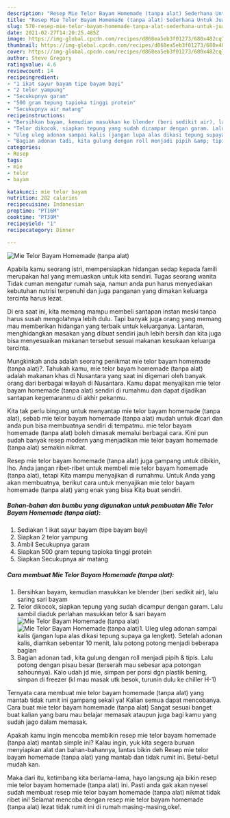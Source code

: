 ```yaml
---
description: "Resep Mie Telor Bayam Homemade (tanpa alat) Sederhana Untuk Jualan"
title: "Resep Mie Telor Bayam Homemade (tanpa alat) Sederhana Untuk Jualan"
slug: 570-resep-mie-telor-bayam-homemade-tanpa-alat-sederhana-untuk-jualan
date: 2021-02-27T14:20:25.485Z
image: https://img-global.cpcdn.com/recipes/d868ea5eb3f01273/680x482cq70/mie-telor-bayam-homemade-tanpa-alat-foto-resep-utama.jpg
thumbnail: https://img-global.cpcdn.com/recipes/d868ea5eb3f01273/680x482cq70/mie-telor-bayam-homemade-tanpa-alat-foto-resep-utama.jpg
cover: https://img-global.cpcdn.com/recipes/d868ea5eb3f01273/680x482cq70/mie-telor-bayam-homemade-tanpa-alat-foto-resep-utama.jpg
author: Steve Gregory
ratingvalue: 4.6
reviewcount: 14
recipeingredient:
- "1 ikat sayur bayam tipe bayam bayi"
- "2 telor yampung"
- "Secukupnya garam"
- "500 gram tepung tapioka tinggi protein"
- "Secukupnya air matang"
recipeinstructions:
- "Bersihkan bayam, kemudian masukkan ke blender (beri sedikit air), lalu saring sari bayam"
- "Telor dikocok, siapkan tepung yang sudah dicampur dengan garam. Lalu sambil diaduk perlahan masukkan telor &amp; sari bayam"
- "Uleg uleg adonan sampai kalis (jangan lupa alas dikasi tepung supaya ga lengket). Setelah adonan kalis, diamkan sebentar 10 menit, lalu potong potong menjadi beberapa bagian"
- "Bagian adonan tadi, kita gulung dengan roll menjadi pipih &amp; tipis. Lalu potong dengan pisau besar (terserah mau sebesar apa potongan sahounnya). Kalo udah jd mie, simpan per porsi dgn plastik bening, simpan di freezer (kl mau masak utk besok, turunin dulu ke chiller H-1)"
categories:
- Resep
tags:
- mie
- telor
- bayam

katakunci: mie telor bayam 
nutrition: 282 calories
recipecuisine: Indonesian
preptime: "PT16M"
cooktime: "PT39M"
recipeyield: "1"
recipecategory: Dinner

---
```



![Mie Telor Bayam Homemade (tanpa alat)](https://img-global.cpcdn.com/recipes/d868ea5eb3f01273/680x482cq70/mie-telor-bayam-homemade-tanpa-alat-foto-resep-utama.jpg)

Apabila kamu seorang istri, mempersiapkan hidangan sedap kepada famili merupakan hal yang memuaskan untuk kita sendiri. Tugas seorang  wanita Tidak cuman mengatur rumah saja, namun anda pun harus menyediakan kebutuhan nutrisi terpenuhi dan juga panganan yang dimakan keluarga tercinta harus lezat.

Di era  saat ini, kita memang mampu membeli santapan instan meski tanpa harus susah mengolahnya lebih dulu. Tapi banyak juga orang yang memang mau memberikan hidangan yang terbaik untuk keluarganya. Lantaran, menghidangkan masakan yang dibuat sendiri jauh lebih bersih dan kita juga bisa menyesuaikan makanan tersebut sesuai makanan kesukaan keluarga tercinta. 



Mungkinkah anda adalah seorang penikmat mie telor bayam homemade (tanpa alat)?. Tahukah kamu, mie telor bayam homemade (tanpa alat) adalah makanan khas di Nusantara yang saat ini digemari oleh banyak orang dari berbagai wilayah di Nusantara. Kamu dapat menyajikan mie telor bayam homemade (tanpa alat) sendiri di rumahmu dan dapat dijadikan santapan kegemaranmu di akhir pekanmu.

Kita tak perlu bingung untuk menyantap mie telor bayam homemade (tanpa alat), sebab mie telor bayam homemade (tanpa alat) mudah untuk dicari dan anda pun bisa membuatnya sendiri di tempatmu. mie telor bayam homemade (tanpa alat) boleh dimasak memalui berbagai cara. Kini pun sudah banyak resep modern yang menjadikan mie telor bayam homemade (tanpa alat) semakin nikmat.

Resep mie telor bayam homemade (tanpa alat) juga gampang untuk dibikin, lho. Anda jangan ribet-ribet untuk membeli mie telor bayam homemade (tanpa alat), tetapi Kita mampu menyajikan di rumahmu. Untuk Anda yang akan membuatnya, berikut cara untuk menyajikan mie telor bayam homemade (tanpa alat) yang enak yang bisa Kita buat sendiri.

<!--inarticleads1-->

##### Bahan-bahan dan bumbu yang digunakan untuk pembuatan Mie Telor Bayam Homemade (tanpa alat):

1. Sediakan 1 ikat sayur bayam (tipe bayam bayi)
1. Siapkan 2 telor yampung
1. Ambil Secukupnya garam
1. Siapkan 500 gram tepung tapioka tinggi protein
1. Siapkan Secukupnya air matang




<!--inarticleads2-->

##### Cara membuat Mie Telor Bayam Homemade (tanpa alat):

1. Bersihkan bayam, kemudian masukkan ke blender (beri sedikit air), lalu saring sari bayam
1. Telor dikocok, siapkan tepung yang sudah dicampur dengan garam. Lalu sambil diaduk perlahan masukkan telor &amp; sari bayam
<img src="https://img-global.cpcdn.com/steps/f4ddaf0d88434bc4/160x128cq70/mie-telor-bayam-homemade-tanpa-alat-langkah-memasak-2-foto.jpg" alt="Mie Telor Bayam Homemade (tanpa alat)"><img src="https://img-global.cpcdn.com/steps/5674ab98b6eeb23b/160x128cq70/mie-telor-bayam-homemade-tanpa-alat-langkah-memasak-2-foto.jpg" alt="Mie Telor Bayam Homemade (tanpa alat)">1. Uleg uleg adonan sampai kalis (jangan lupa alas dikasi tepung supaya ga lengket). Setelah adonan kalis, diamkan sebentar 10 menit, lalu potong potong menjadi beberapa bagian
1. Bagian adonan tadi, kita gulung dengan roll menjadi pipih &amp; tipis. Lalu potong dengan pisau besar (terserah mau sebesar apa potongan sahounnya). Kalo udah jd mie, simpan per porsi dgn plastik bening, simpan di freezer (kl mau masak utk besok, turunin dulu ke chiller H-1)




Ternyata cara membuat mie telor bayam homemade (tanpa alat) yang mantab tidak rumit ini gampang sekali ya! Kalian semua dapat mencobanya. Cara buat mie telor bayam homemade (tanpa alat) Sangat sesuai banget buat kalian yang baru mau belajar memasak ataupun juga bagi kamu yang sudah jago dalam memasak.

Apakah kamu ingin mencoba membikin resep mie telor bayam homemade (tanpa alat) mantab simple ini? Kalau ingin, yuk kita segera buruan menyiapkan alat dan bahan-bahannya, lantas bikin deh Resep mie telor bayam homemade (tanpa alat) yang mantab dan tidak rumit ini. Betul-betul mudah kan. 

Maka dari itu, ketimbang kita berlama-lama, hayo langsung aja bikin resep mie telor bayam homemade (tanpa alat) ini. Pasti anda gak akan nyesel sudah membuat resep mie telor bayam homemade (tanpa alat) nikmat tidak ribet ini! Selamat mencoba dengan resep mie telor bayam homemade (tanpa alat) lezat tidak rumit ini di rumah masing-masing,oke!.

